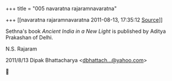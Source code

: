 +++
title = "005 navaratna rajaramnavaratna"

+++
[[navaratna rajaramnavaratna	2011-08-13, 17:35:12 [Source](https://groups.google.com/g/bvparishat/c/ztQf0VD1w3c)]]





 Sethna's book *Ancient India in a New Light* is published by Aditya Prakashan of Delhi.



N.S. Rajaram  
  

2011/8/13 Dipak Bhattacharya \<[dbhattach...@yahoo.com]()\>



